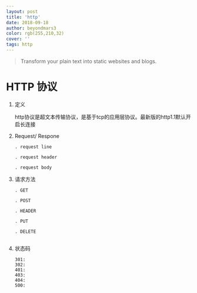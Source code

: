 ```yaml
---
layout: post
title: 'http'
date: 2018-09-18
author: beyondmars3
color: rgb(255,210,32)
cover: ''
tags: http
---
```


> Transform your plain text into static websites and blogs.

# HTTP 协议

1. 定义 
    
    http协议是超文本传输协议，是基于tcp的应用层协议。最新版的http1.1默认开启长连接
    
2. Request/ Respone
    
    ```
    . request line 
    
    . request header
    
    . request body 
    
    ```

3. 请求方法 

    ```
    . GET
    
    . POST
    
    . HEADER
    
    . PUT 
    
    . DELETE
    
    
    ```
   
4. 状态码 
    
    ```
    301: 
    302:
    401:
    403:
    404:
    500:
    ```
